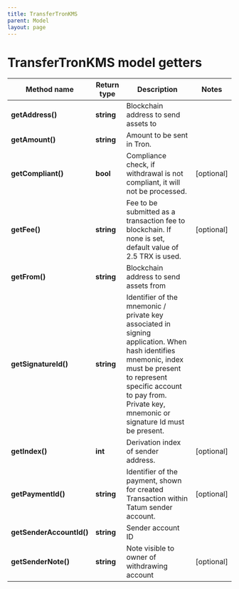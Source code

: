 ```yaml
---
title: TransferTronKMS
parent: Model
layout: page
---
```


# TransferTronKMS model getters

Method name | Return type | Description | Notes
------------ | ------------- | ------------- | -------------
**getAddress()** | **string** | Blockchain address to send assets to |
**getAmount()** | **string** | Amount to be sent in Tron. |
**getCompliant()** | **bool** | Compliance check, if withdrawal is not compliant, it will not be processed. | [optional]
**getFee()** | **string** | Fee to be submitted as a transaction fee to blockchain. If none is set, default value of 2.5 TRX is used. | [optional]
**getFrom()** | **string** | Blockchain address to send assets from |
**getSignatureId()** | **string** | Identifier of the mnemonic / private key associated in signing application. When hash identifies mnemonic, index must be present to represent specific account to pay from. Private key, mnemonic or signature Id must be present. |
**getIndex()** | **int** | Derivation index of sender address. | [optional]
**getPaymentId()** | **string** | Identifier of the payment, shown for created Transaction within Tatum sender account. | [optional]
**getSenderAccountId()** | **string** | Sender account ID |
**getSenderNote()** | **string** | Note visible to owner of withdrawing account | [optional]

